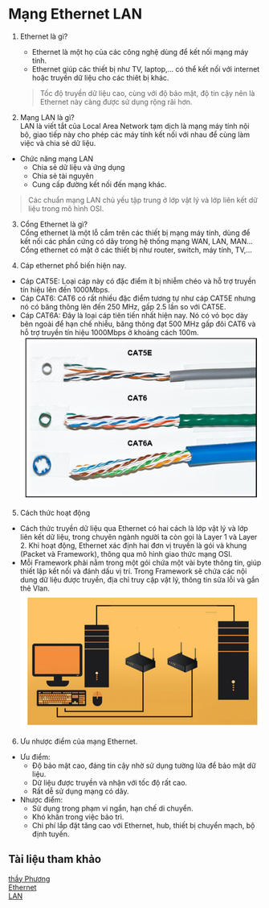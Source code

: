 # Mạng Ethernet LAN
1. Ethernet là gì?     
    * Ethernet là một họ của các công nghệ dùng để kết nối mạng máy tính.
    * Ethernet giúp các thiết bị như TV, laptop,... có thể kết nối với internet hoặc truyền dữ liệu cho các thiêt bị khác.
    > Tốc độ  truyền dữ liệu cao, cùng với độ bảo mật, độ tin cậy nên là Ethernet này càng được sử dụng rộng rãi hơn.

2. Mạng LAN là gì?    
LAN là viết tắt của Local Area Network tạm dịch là mạng máy tính nội bộ, giao tiếp này cho phép các máy tính kết nối với nhau để cùng làm việc và chia sẻ dữ liệu.
* Chức năng mạng LAN
    * Chia sẻ dữ liệu và ứng dụng
    * Chia sẻ tài nguyên
    * Cung cấp đường kết nối đến mạng khác.
> Các chuẩn mạng LAN chủ yếu tập trung ở lớp vật lý và lớp liên kết dữ liệu trong mô hình OSI.
3. Cổng Ethernet là gì?   
    Cổng ethernet là một lỗ cắm trên các thiết bị mạng máy tính, dùng để kết nối các phần cứng có dây trong hệ thống mạng WAN, LAN, MAN... Cổng ethernet có mặt ở các thiết bị như router, switch, máy tính, TV,...

4. Cáp ethernet phổ biến hiện nay.
- Cáp CAT5E: Loại cáp này có đặc điểm ít bị nhiễm chéo và hỗ trợ truyền tín hiệu lên đến 1000Mbps.
- Cáp CAT6: CAT6 có rất nhiều đặc điểm tương tự như cáp CAT5E nhưng nó có băng thông lên đến 250 MHz, gấp 2.5 lần so với CAT5E.
- Cáp CAT6A: Đây là loại cáp tiên tiến nhất hiện nay. Nó có vỏ bọc dày bên ngoài để hạn chế nhiễu, băng thông đạt 500 MHz gấp đôi CAT6 và hỗ trợ truyền tín hiệu 1000Mbps ở khoảng cách 100m.    
![](../CCNA/images/z3423825391709_4c546fd8018e9c0a416e8f2d5382993e.jpg)
5. Cách thức hoạt động  
 *   Cách thức truyền dữ liệu qua Ethernet có hai cách là lớp vật lý và lớp liên kết dữ liệu, trong chuyên ngành người ta còn gọi là Layer 1 và Layer 2. Khi hoạt động, Ethernet xác định hai đơn vị truyền là gói và khung (Packet và Framework), thông qua mô hình giao thức mạng OSI.
 *  Mỗi Framework phải nằm trong một gói chứa một vài byte thông tin, giúp thiết lập kết nối và đánh dấu vị trí. Trong Framework sẽ chứa các nội dung dữ liệu được truyền, địa chỉ truy cập vật lý, thông tin sửa lỗi và gắn thẻ Vlan.
 ![](../CCNA/images/z3423824325467_45b9e0f49986d43853bb9473fed78056.jpg)
 6. Ưu nhược điểm của mạng Ethernet.
 * Ưu điểm:
    * Độ bảo mật cao, đáng tin cậy nhờ sử dụng tường lửa để bảo mật dữ liệu.
    * Dữ liệu được truyền và nhận với tốc độ rất cao.
    * Rất dễ sử dụng mạng có dây.
* Nhược điểm:
    * Sử dụng trong phạm vi ngắn, hạn chế di chuyển.
    * Khó khăn trong việc bảo trì.
    * Chi phí lắp đặt tăng cao với Ethernet, hub, thiết bị chuyển mạch, bộ định tuyến. 


## Tài liệu tham khảo
[thầy Phương](https://www.youtube.com/watch?v=i6Vdy4ymf7s&list=PL5XLqU3Q-TRLqP79n8QAi2TdkW3hLtYbD&index=7)    
[Ethernet](https://www.thegioididong.com/hoi-dap/ethernet-la-gi-dung-de-lam-gi-so-voi-wifi-thi-nhu-the-nao-1314385)    
[LAN](https://netsystem.vn/ethernet-la-gi-cac-tinh-nang-hang-dau-cua-ethernet/)